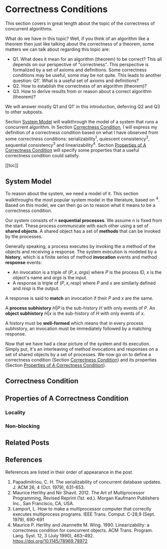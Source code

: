 # Correctness Conditions

This section covers in great length about the topic of the correctness of concurrent algorithms.

What do we have in this topic? Well, if you think of an algorithm like a theorem then just like talking about the correctness of a theorem, some matters we can talk about regarding this topic are:
- Q1. What does it mean for an algorithm (theorem) to be correct? This all depends on our perspective of "correctness". This perspective is formalized by a set of axioms and definitions. Some correctness conditions may be useful, some may be not quite. This leads to another question: Q1'. What is a useful set of axioms and definitions?
- Q2. How to establish the correctness of an algorithm (theorem)?
- Q3. How to derive results from or reason about a correct algorithm (theorem)?

We will answer mostly Q1 and Q1' in this introduction, deferring Q2 and Q3 to other subposts.

Section [System Model](#system-model) will walkthrough the model of a system that runs a concurrent algorithm. In Section [Correctness Condition](#correctness-conditions), I will express my definition of a correctness condition based on what I have observed from some correctness conditions: serializability<sup>1</sup>, quiescent consistency<sup>2</sup>, sequential consistency<sup>3</sup> and linearizability<sup>4</sup>. Section [Properties of A Correctness Condition](#properties-of-a-correctness-condition) will specify some properties that a useful correctness condition could satisfy.

[[toc]]

## System Model

To reason about the system, we need a model of it. This section walkthroughs the most popular system model in the literature, based on <sup>4</sup>. Based on this model, we can then go on to reason what it means to be a correctness condition.

Our system consists of $n$ **sequential processes**. We assume $n$ is fixed from the start. These process communicate with each other using a set of **shared objects**. A shared object has a set of **methods** that can be invoked by the processes.

Generally speaking, a process executes by invoking the a method of the objects and receiving a response. The system execution is modeled by a **history**, which is a finite series of method **invocation** events and method **response** events:
- An invocation is a triple of $(P, x, args)$ where $P$ is the process ID, $x$ is the object's name and $args$ is the input.
- A response is triple of $(P, x, resp)$ where $P$ and $x$ are similarly defined and $resp$ is the output.

A response is said to **match** an invocation if their $P$ and $x$ are the same.

A **process subhistory** $H|P$ is the sub-history $H$ with only events of $P$. An **object subhistory** $H | x$ is the sub-history of $H$ with only events of $x$.

A history must be **well-formed** which means that in every process subhistory, an invocation must be immediately followed by a matching response.

Now that we have had a clear picture of the system and its execution. Simply put, it's an interleaving of method invocations and responses on a set of shared objects by a set of processes. We now go on to define a correctness condition (Section [Correctness Condition](#correctness-conditions)) and its properties (Section [Properties of A Correctness Condition](#properties-of-a-correctness-condition)).

## Correctness Condition

## Properties of A Correctness Condition

### Locality

### Non-blocking

## Related Posts

## References

References are listed in their order of appearance in the post.

1. Papadimitriou, C. H. The serializability of concurrent database updates. J. ACM 26, 4 (Oct. 1979), 631-653.
2. Maurice Herlihy and Nir Shavit. 2012. The Art of Multiprocessor Programming, Revised Reprint (1st. ed.). Morgan Kaufmann Publishers Inc., San Francisco, CA, USA.
3. Lamport, L. How to make a multiprocessor computer that correctly executes multiprocess programs. IEEE Trans. Comput. C-28,9 (Sept. 1979), 690-691
4. Maurice P. Herlihy and Jeannette M. Wing. 1990. Linearizability: a correctness condition for concurrent objects. ACM Trans. Program. Lang. Syst. 12, 3 (July 1990), 463–492. https://doi.org/10.1145/78969.78972 
